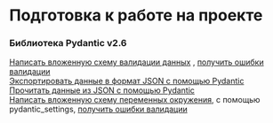 # Подготовка к работе на проекте

### Библиотека Pydantic v2.6

[Написать вложенную схему валидации данных](https://github.com/Amartyanov1974/preparation_for_the_internship/blob/0892f57d0d88b5d3f18105a22a966d093d742f47/pydantic/example_pydantic.py#L26) , [получить ошибки валидации](https://github.com/Amartyanov1974/preparation_for_the_internship/blob/0892f57d0d88b5d3f18105a22a966d093d742f47/pydantic/example_pydantic.py#L83)<br>
[Экспортировать данные в формат JSON с помощью Pydantic](https://github.com/Amartyanov1974/preparation_for_the_internship/blob/0892f57d0d88b5d3f18105a22a966d093d742f47/pydantic/example_pydantic.py#L62)<br>
[Прочитать данные из JSON с помощью Pydantic](https://github.com/Amartyanov1974/preparation_for_the_internship/blob/0892f57d0d88b5d3f18105a22a966d093d742f47/pydantic/example_pydantic.py#L61)<br>
[Написать вложенную схему переменных окружения](https://github.com/Amartyanov1974/preparation_for_the_internship/blob/4ddba2be87254394533519f4829b4a8b76bdbe40/pydantic/example_env_valid_pydantic.py#L27), с помощью pydantic_settings, [получить ошибки валидации](https://github.com/Amartyanov1974/preparation_for_the_internship/blob/4ddba2be87254394533519f4829b4a8b76bdbe40/pydantic/example_env_valid_pydantic.py#L103)
